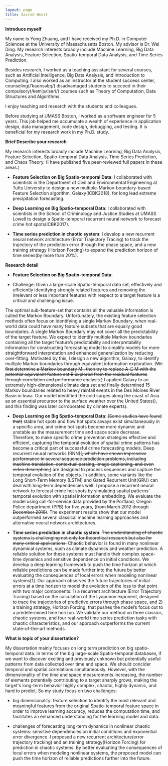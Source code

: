 ```yaml
---
layout: page
title: Sacred Heart
---
```



**Introduce myself**

My name is Yong Zhuang, and I have received my Ph.D. in Computer Sciencee at the University of Massachusetts Boston. My advisor is Dr. Wei Ding. My research interests broadly include Machine Learning, Big Data Analysis, Feature Selection, Spatio-temporal Data Analysis, and Time Series Prediction. 

Besides research, I worked as a teaching assistant for several courses, such as Artificial Intelligence, Big Data Analysis, and Introduction to Computing. I also worked as an instructor at the student success center, counseling(/ˈkaʊnsəlɪŋ/) disadvantaged students to succeed in their compulsory(/kəmˈpʌlsəri/) courses such as Theory of Computation, Data Structures and Algorithms.

I enjoy teaching and research with the students and colleagues.	

Before studying at UMASS Boston, I worked as a software engineer for 5 years. This job helped me accumulate a wealth of experience in application design, data management, code design, debugging, and testing. It is beneficial for my research work in my Ph.D. study.

**Brief Describe your research**

My research interests broadly include Machine Learning, Big Data Analysis, Feature Selection, Spatio-temporal Data Analysis, Time Series Prediction, and Chaos Theory. (I have published five peer-reviewed full papers in these areas.)

 - **Feature Selection on Big Spatio-temporal Data**: I collaborated with scientists in the Department of Civil and Environmental Engineering at Tufts University to design a new multiple-Markov-boundary-based Feature Selection algorithm, Galaxy(ICBK2018), for long lead extreme precipitation forecasting.

 - **Deep Learning on Big Spatio-temporal Data**: I collaborated with scientists in the School of Criminology and Justice Studies at UMASS Lowell to design a Spatio-temporal recurrent neural network to forecast crime hot spots(ICBK2017).

 - **Time series prediction in chaotic system**: I develop a new recurrent neural network architecture (Error Trajectory Tracing) to track the trajectory of the prediction error through the phase space, and a new training strategy (Horizon Forcing) to expand the prediction horizon of time series(by more than 20%).

 
**Research detail**

 - **Feature Selection on Big Spatio-temporal Data**: 
  * Challenge: Given a large-scale Spatio-temporal data set, effectively and efficiently identifying strongly related features and removing the irrelevant or less important features with respect to a target feature is a critical and challenging issue. 
  
  The optimal sub-feature-set that contains all the valuable information is called the Markov Boundary. Unfortunately, the existing feature selection methods often focus on identifying a single Markov Boundary, when real-world data could have many feature subsets that are equally good boundaries. A single Markov Boundary may not cover all the predictability of the target feature. We expect to identify multiple Markov boundaries containing all the target feature’s predictability and interpretability information for constructing forecasting model to simplify models for more straightforward interpretation and enhanced generalization by reducing over-fitting. Motivated by this, I design a new algorithm, Galaxy, to identify multiple Markov boundaries through equivalent information exploration. <s>(We first determine a Markov boundary M , then try to replace A ∈ M with the potential equivalent feature set B explored from the residual features through correlation and performance analysis.)</s> I applied Galaxy to an extremely high-dimensional climate data set and finally determined 15 Markov boundaries related to heavy rainfall events in the Des Moines River Basin in Iowa. Our model identified the cold surges along the coast of Asia as an essential precursor to the surface weather over the United States(), and this finding was later corroborated by climate experts).

 - **Deep Learning on Big Spatio-temporal Data**: <s>(Some studies have found that)</s> stable hot spots and flow hot spots always exist simultaneously in a specific area, and crime hot spots become more dynamic and unstable as the measurement time and space scale decrease. Therefore, to make specific crime prevention strategies effective and efficient, capturing the temporal evolution of spatial crime patterns has become a critical part of successful crime forecasting models. Deep recurrent neural networks (RNN)<s>(, which have shown impressive performance in several sequence prediction problems, including machine translation, contextual parsing, image captioning, and even video description,)</s> are designed to process sequences and capture the temporal evolution of the objects. In addition, some variants like the Long Short-Term Memory (LSTM) and Gated Recurrent Unit(GRU) can deal with long-term dependencies well. I propose a recurrent neural network to forecast crime hot spots by simulating spatial patterns’ temporal evolution with spatial information embedding. We evaluate the model using call-for-service data provided by the Portland, Oregon Police department (PPB) for five years, <s>(from March 2012 through December 2016)</s>. The experiment results show that our model outperformed several classical machine learning approaches and alternative neural network architectures.

 - **Time series prediction in chaotic system**: <s>The understanding of chaotic systems is challenging not only for theoretical research but also for many critical applications.</s> Chaotic behavior is found in many nonlinear dynamical systems, such as climate dynamics and weather prediction. A reliable solution for these systems must handle their complex space-time dynamics and sensitive dependence on initial conditions. We develop a deep learning framework to push the time horizon at which reliable predictions can be made further into the future by better evaluating the consequences of local errors when modeling nonlinear systems[1]. Our approach observes the future trajectories of initial errors at a time horizon to model the evolution of the loss to that point with two major components: 1) a recurrent architecture (Error Trajectory Tracing) based on the calculation of the Lyapunov exponent, designed to trace the trajectories of predictive errors through phase space, and 2) a training strategy, Horizon Forcing, that pushes the model’s focus out to a predetermined time horizon. We validate our method on three classics, chaotic systems, and four real-world time series prediction tasks with chaotic characteristics, and our approach outperforms the current state-of-the-art methods.
 
 **What is topic of your dissertation?**

 My dissertation mainly focuses on long term prediction on big spatio-temporal data. In terms of the big large-scale Spatio-temporal databases, if we want to discover exciting and previously unknown but potentially useful patterns from data collected over time and space. We should concider temporal and spatial correlations simultaneously. However, with the dimensionality of the time and space measurements increasing, the number of elements potentially contributing to a target sharply grows, making the target's long-term behavior highly complex, chaotic, highly dynamic, and hard to predict. So my study focus on two challenges: 
 
  - big dimensionality: feature selection to identify the most relevant and meaningful features from the original Spatio-temporal feature space in order to improve learning accuracy, reduces the computation time, and facilitates an enhanced understanding for the learning model and data. 
  
  - challenges of forecasting long-term dynamics in nonlinear chaotic systems: sensitive dependencies on initial conditions and exponential error divergence. I proposed a new recurrent architecture(error trajectory tracking) and an training strategy(Horizon Forcing) for prediction in chaotic systems. By better evaluating the consequences of local errors when modeling nonlinear systems, the proposed model can push the time horizon of reliable predictions further into the future.
  